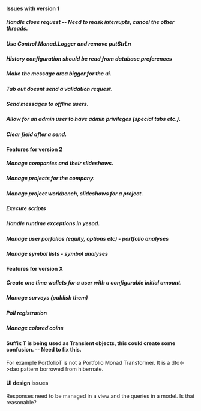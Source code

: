 #### Issues with version 1

##### Handle close request -- Need to mask interrupts, cancel the other threads.
##### Use Control.Monad.Logger and remove putStrLn
##### History configuration should be read from database preferences
##### Make the message area bigger for the ui.
##### Tab out doesnt send a validation request.
##### Send messages to offline users.
##### Allow for an admin user to have admin privileges (special tabs etc.).
##### Clear field after a send.



#### Features for version 2
##### Manage companies and their slideshows.
##### Manage projects for the company.
##### Manage project workbench, slideshows for a project.
##### Execute scripts 
##### Handle runtime exceptions in yesod.
##### Manage user porfolios (equity, options etc) - portfolio analyses
##### Manage symbol lists - symbol analyses

#### Features for version X

##### Create one time wallets for a user with a configurable initial amount.
##### Manage surveys (publish them)
##### Poll registration
##### Manage colored coins


#### Suffix T is being used as Transient objects, this could create some confusion. -- Need to fix this.
For example PortfolioT is not a Portfolio Monad Transformer. It is a dto<->dao pattern borrowed from hibernate.

#### UI design issues
Responses need to be managed in a view and the queries in a model. Is that reasonable?